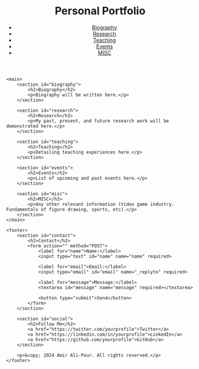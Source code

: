 <!DOCTYPE html>
<html lang="en">
<head>
    <meta charset="UTF-8">
    <meta name="viewport" content="width=device-width, initial-scale=1.0">
    <title>Personal Portfolio</title>
    <link rel="stylesheet" href="styles.css">
</head>
<body>
    <header>
        <h1>Personal Portfolio</h1>
        <nav>
            <ul>
                <li><a href="#biography">Biography</a></li>
                <li><a href="#research">Research</a></li>
                <li><a href="#teaching">Teaching</a></li>
                <li><a href="#events">Events</a></li>
                <li><a href="#misc">MISC</a></li>
            </ul>
        </nav>
    </header>
    
    <main>
        <section id="biography">
            <h2>Biography</h2>
            <p>Biography will be written here.</p>
        </section>
        
        <section id="research">
            <h2>Research</h2>
            <p>My past, present, and future research work will be demonstrated here.</p>
        </section>
        
        <section id="teaching">
            <h2>Teaching</h2>
            <p>Detailing teaching experiences here.</p>
        </section>
        
        <section id="events">
            <h2>Events</h2>
            <p>List of upcoming and past events here.</p>
        </section>
        
        <section id="misc">
            <h2>MISC</h2>
            <p>Any other relevant information (Video game industry. Fundamentals of figure drawing, sports, etc).</p>
        </section>
    </main>
    
    <footer>
        <section id="contact">
            <h2>Contact</h2>
            <form action="" method="POST">
                <label for="name">Name:</label>
                <input type="text" id="name" name="name" required>
                
                <label for="email">Email:</label>
                <input type="email" id="email" name="_replyto" required>
                
                <label for="message">Message:</label>
                <textarea id="message" name="message" required></textarea>
                
                <button type="submit">Send</button>
            </form>
        </section>
        
        <section id="social">
            <h2>Follow Me</h2>
            <a href="https://twitter.com/yourprofile">Twitter</a>
            <a href="https://linkedin.com/in/yourprofile">LinkedIn</a>
            <a href="https://github.com/yourprofile">GitHub</a>
        </section>
        
        <p>&copy; 2024 Amir Ali-Pour. All rights reserved.</p>
    </footer>
</body>
</html>
